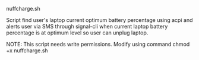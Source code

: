 nuffcharge.sh

  Script find user's laptop current optimum battery percentage
  using acpi and alerts user via SMS through signal-cli when current laptop battery percentage is    at optimum level so user can unplug laptop.

  NOTE: This script needs write permissions. Modify using command chmod +x nuffcharge.sh
